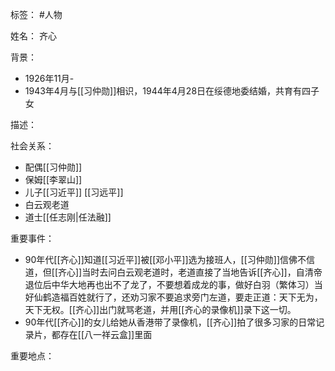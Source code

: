 标签： #人物

姓名：
齐心

背景：
- 1926年11月-
- 1943年4月与[[习仲勋]]相识，1944年4月28日在绥德地委结婚，共育有四子女

描述：

社会关系：
- 配偶[[习仲勋]]
- 保姆[[李翠山]]
- 儿子[[习近平]] [[习远平]]
- 白云观老道
- 道士[[任志刚|任法融]]

重要事件：
- 90年代[[齐心]]知道[[习近平]]被[[邓小平]]选为接班人，[[习仲勋]]信佛不信道，但[[齐心]]当时去问白云观老道时，老道直接了当地告诉[[齐心]]，自清帝退位后中华大地再也出不了龙了，不要想着成龙的事，做好白羽（繁体习）当好仙鹤造福百姓就行了，还劝习家不要追求旁门左道，要走正道：天下无为，天下无权。[[齐心]]出门就骂老道，并用[[齐心的录像机]]录下这一切。
- 90年代[[齐心]]的女儿给她从香港带了录像机，[[齐心]]拍了很多习家的日常记录片，都存在[[八一祥云盒]]里面

重要地点：
